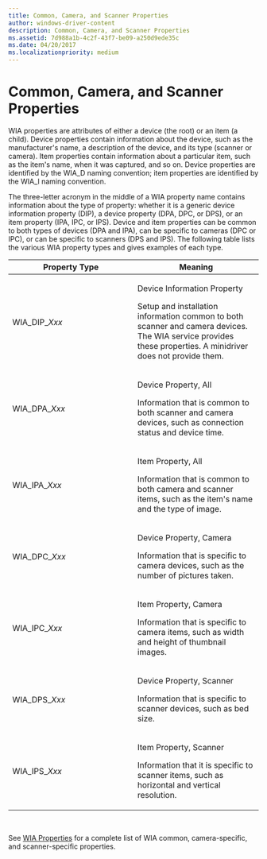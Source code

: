 ```yaml
---
title: Common, Camera, and Scanner Properties
author: windows-driver-content
description: Common, Camera, and Scanner Properties
ms.assetid: 7d988a1b-4c2f-43f7-be09-a250d9ede35c
ms.date: 04/20/2017
ms.localizationpriority: medium
---
```


# Common, Camera, and Scanner Properties





WIA properties are attributes of either a device (the root) or an item (a child). Device properties contain information about the device, such as the manufacturer's name, a description of the device, and its type (scanner or camera). Item properties contain information about a particular item, such as the item's name, when it was captured, and so on. Device properties are identified by the WIA\_D naming convention; item properties are identified by the WIA\_I naming convention.

The three-letter acronym in the middle of a WIA property name contains information about the type of property: whether it is a generic device information property (DIP), a device property (DPA, DPC, or DPS), or an item property (IPA, IPC, or IPS). Device and item properties can be common to both types of devices (DPA and IPA), can be specific to cameras (DPC or IPC), or can be specific to scanners (DPS and IPS). The following table lists the various WIA property types and gives examples of each type.

<table>
<colgroup>
<col width="50%" />
<col width="50%" />
</colgroup>
<thead>
<tr class="header">
<th>Property Type</th>
<th>Meaning</th>
</tr>
</thead>
<tbody>
<tr class="odd">
<td><p>WIA_DIP_<em>Xxx</em></p></td>
<td><p>Device Information Property</p>
<p>Setup and installation information common to both scanner and camera devices. The WIA service provides these properties. A minidriver does not provide them.</p></td>
</tr>
<tr class="even">
<td><p>WIA_DPA_<em>Xxx</em></p></td>
<td><p>Device Property, All</p>
<p>Information that is common to both scanner and camera devices, such as connection status and device time.</p></td>
</tr>
<tr class="odd">
<td><p>WIA_IPA_<em>Xxx</em></p></td>
<td><p>Item Property, All</p>
<p>Information that is common to both camera and scanner items, such as the item's name and the type of image.</p></td>
</tr>
<tr class="even">
<td><p>WIA_DPC_<em>Xxx</em></p></td>
<td><p>Device Property, Camera</p>
<p>Information that is specific to camera devices, such as the number of pictures taken.</p></td>
</tr>
<tr class="odd">
<td><p>WIA_IPC_<em>Xxx</em></p></td>
<td><p>Item Property, Camera</p>
<p>Information that is specific to camera items, such as width and height of thumbnail images.</p></td>
</tr>
<tr class="even">
<td><p>WIA_DPS_<em>Xxx</em></p></td>
<td><p>Device Property, Scanner</p>
<p>Information that is specific to scanner devices, such as bed size.</p></td>
</tr>
<tr class="odd">
<td><p>WIA_IPS_<em>Xxx</em></p></td>
<td><p>Item Property, Scanner</p>
<p>Information that it is specific to scanner items, such as horizontal and vertical resolution.</p></td>
</tr>
</tbody>
</table>

 

See [WIA Properties](https://msdn.microsoft.com/library/windows/hardware/ff552739) for a complete list of WIA common, camera-specific, and scanner-specific properties.

 

 




